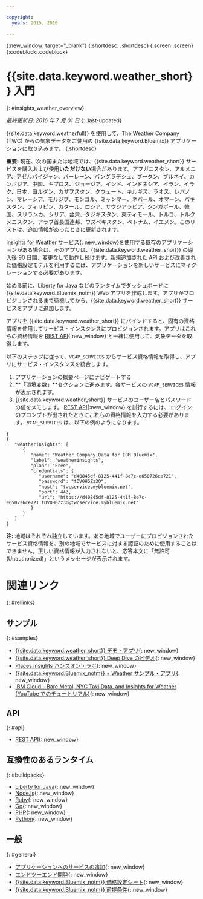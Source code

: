 ```yaml
---

copyright:
  years: 2015, 2016

---
```


{:new_window: target="_blank"}
{:shortdesc: .shortdesc}
{:screen:.screen}
{:codeblock:.codeblock}

# {{site.data.keyword.weather_short}} 入門
{: #insights_weather_overview}

*最終更新日: 2016 年 7 月 01 日*
{: .last-updated}

{{site.data.keyword.weatherfull}} を使用して、The Weather Company (TWC) からの気象データをご使用の {{site.data.keyword.Bluemix}} アプリケーションに取り込みます。
{:shortdesc}

**重要:** 現在、次の国または地域では、{{site.data.keyword.weather_short}} サービスを購入および使用**いただけない**場合があります。アフガニスタン、アルメニア、アゼルバイジャン、バーレーン、バングラデシュ、ブータン、ブルネイ、カンボジア、中国、キプロス、ジョージア、インド、インドネシア、イラン、イラク、日本、ヨルダン、カザフスタン、クウェート、キルギス、ラオス、レバノン、マレーシア、モルジブ、モンゴル、ミャンマー、ネパール、オマーン、パキスタン、フィリピン、カタール、ロシア、サウジアラビア、シンガポール、韓国、スリランカ、シリア、台湾、タジキスタン、東ティモール、トルコ、トルクメニスタン、アラブ首長国連邦、ウズベキスタン、ベトナム、イエメン。このリストは、追加情報があったときに更新されます。

[Insights for Weather サービス](https://console.{DomainName}/docs/services/InsightsWeather/index.html){: new_window}を使用する既存のアプリケーションがある場合は、そのアプリは、{{site.data.keyword.weather_short}} の導入後 90 日間、変更なしで動作し続けます。新規追加された API および改善された価格設定モデルを利用するには、アプリケーションを新しいサービスにマイグレーションする必要があります。

始める前に、Liberty for Java などのランタイムでダッシュボードに {{site.data.keyword.Bluemix_notm}} Web アプリを作成します。アプリがプロビジョンされるまで待機してから、{{site.data.keyword.weather_short}} サービスをアプリに追加します。

アプリを {{site.data.keyword.weather_short}} にバインドすると、固有の資格情報を使用してサービス・インスタンスにプロビジョンされます。アプリはこれらの資格情報を
[REST API](https://twcservice.{APPDomain}/rest-api/){:new_window} と一緒に使用して、気象データを取得します。

以下のステップに従って、`VCAP_SERVICES` からサービス資格情報を取得し、アプリにサービス・インスタンスを統合します。

1. アプリケーションの概要ページにナビゲートする
2. **「環境変数」**セクションに進みます。各サービスの `VCAP_SERVICES` 情報が表示されます。
3. {{site.data.keyword.weather_short}} サービスのユーザー名とパスワードの値をメモします。
[REST API](https://twcservice.{APPDomain}/rest-api/){:new_window} を試行するには、
ログインのプロンプトが出されたときにこれらの資格情報を入力する必要があります。
`VCAP_SERVICES` は、以下の例のようになります。

```
{
{
   "weatherinsights": [
      {
         "name": "Weather Company Data for IBM Bluemix",
         "label": "weatherinsights",
         "plan": "Free",
         "credentials": {
            "username": "d40845df-8125-441f-8e7c-e650726ce721",
            "password": "tDV0HGZz3O",
            "host": "twcservice.mybluemix.net",
            "port": 443,
            "url": "https://d40845df-8125-441f-8e7c-e650726ce721:tDV0HGZz3O@twcservice.mybluemix.net"
         }
      }
   ]
}
```

**注:** 地域はそれぞれ独立しています。ある地域でユーザーにプロビジョンされたサービス資格情報を、別の地域でサービスに対する認証のために使用することはできません。正しい資格情報が入力されないと、応答本文に「無許可 (Unauthorized)」というメッセージが表示されます。

# 関連リンク
{: #rellinks}
## サンプル
{: #samples}
* [{{site.data.keyword.weather_short}} デモ・アプリ](http://weather-company-data-demo.{APPDomain}){: new_window}
* [{{site.data.keyword.weather_short}} Deep Dive のビデオ](https://youtu.be/pZHXIibziUo){: new_window}
* [Places Insights ハンズオン・ラボ](https://github.com/IBM-Bluemix/places-insights-lab){: new_window}
* [{{site.data.keyword.Bluemix_notm}} + Weather サンプル・アプリ](https://github.com/IBM-Bluemix/insights-weather){: new_window}
* [IBM Cloud - Bare Metal, NYC Taxi Data, and Insights for Weather (YouTube でのチュートリアル)](https://www.youtube.com/watch?v=Uwmzpx9DZ5c){: new_window}

## API
{: #api}
* [REST API](https://twcservice.{APPDomain}/rest-api/){: new_window}

## 互換性のあるランタイム
{: #buildpacks}
* [Liberty for Java](https://console.{DomainName}/docs/runtimes/liberty/index.html){: new_window}
* [Node.js](https://console.{DomainName}/docs/runtimes/nodejs/index.html){: new_window}
* [Ruby](https://console.{DomainName}/docs/runtimes/ruby/index.html){: new_window}
* [Go](https://console.{DomainName}/docs/runtimes/go/index.html){: new_window}
* [PHP](https://console.{DomainName}/docs/runtimes/php/index.html){: new_window}
* [Python](https://console.{DomainName}/docs/runtimes/python/index.html){: new_window}

## 一般
{: #general}
* [アプリケーションへのサービスの追加](../reqnsi.html){: new_window}
* [エンドツーエンド開発](https://console.{DomainName}/docs/cfapps/ee.html){: new_window}
* [{{site.data.keyword.Bluemix_notm}} 価格設定シート](https://console.{DomainName}/pricing/){: new_window}
* [{{site.data.keyword.Bluemix_notm}} 前提条件](https://developer.ibm.com/bluemix/support/#prereqs){: new_window}
